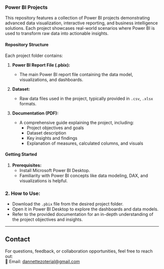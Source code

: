 ### **Power BI Projects**
This repository features a collection of Power BI projects demonstrating advanced data visualization, interactive reporting, and business intelligence solutions. Each project showcases real-world scenarios where Power BI is used to transform raw data into actionable insights.  

#### **Repository Structure**
Each project folder contains:  

1. **Power BI Report File (.pbix):**  
   - The main Power BI report file containing the data model, visualizations, and dashboards.  

2. **Dataset:**  
   - Raw data files used in the project, typically provided in `.csv`, `.xlsx` formats.  

3. **Documentation (PDF):**  
   - A comprehensive guide explaining the project, including:  
     - Project objectives and goals  
     - Dataset description  
     - Key insights and findings  
     - Explanation of measures, calculated columns, and visuals
       
#### **Getting Started**
1. **Prerequisites:**  
   - Install Microsoft Power BI Desktop.  
   - Familiarity with Power BI concepts like data modeling, DAX, and visualizations is helpful.  

### 2. **How to Use:**  
   - Download the `.pbix` file from the desired project folder.  
   - Open it in Power BI Desktop to explore the dashboards and data models.  
   - Refer to the provided documentation for an in-depth understanding of the project objectives and insights.  

---

## **Contact**

For questions, feedback, or collaboration opportunities, feel free to reach out:  
📧 Email: [dannettezoterial@gmail.com](mailto:dannettezoterial@gmail.com)  
